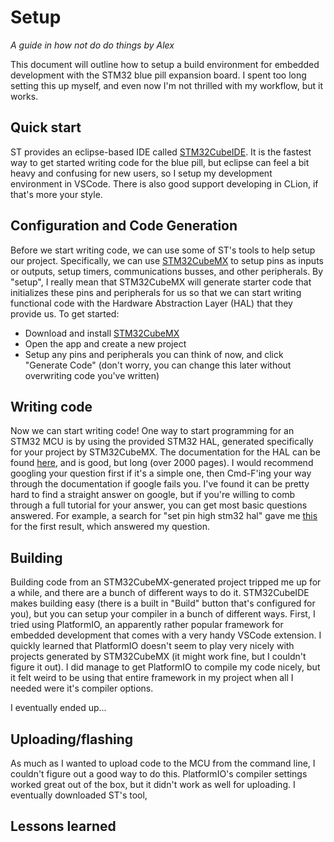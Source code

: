 # Setup

_A guide in how not do do things by Alex_ 

This document will outline how to setup a build environment for embedded development with the STM32 blue pill expansion board. I spent too long setting this up myself, and even now I'm not thrilled with my workflow, but it works.

## Quick start

ST provides an eclipse-based IDE called [STM32CubeIDE](https://www.st.com/en/development-tools/stm32cubeide.html). It is the fastest way to get started writing code for the blue pill, but eclipse can feel a bit heavy and confusing for new users, so I setup my development environment in VSCode. There is also good support developing in CLion, if that's more your style.

## Configuration and Code Generation

Before we start writing code, we can use some of ST's tools to help setup our project. Specifically, we can use [STM32CubeMX](https://www.st.com/en/development-tools/stm32cubemx.html) to setup pins as inputs or outputs, setup timers, communications busses, and other peripherals. By "setup", I really mean that STM32CubeMX will generate starter code that initializes these pins and peripherals for us so that we can start writing functional code with the Hardware Abstraction Layer (HAL) that they provide us. To get started:

* Download and install [STM32CubeMX](https://www.st.com/en/development-tools/stm32cubemx.html)
* Open the app and create a new project
* Setup any pins and peripherals you can think of now, and click "Generate Code" (don't worry, you can change this later without overwriting code you've written)

## Writing code

Now we can start writing code! One way to start programming for an STM32 MCU is by using the provided STM32 HAL, generated specifically for your project by STM32CubeMX. The documentation for the HAL can be found [here](https://www.st.com/resource/en/user_manual/dm00105879-description-of-stm32f4-hal-and-ll-drivers-stmicroelectronics.pdf), and is good, but long (over 2000 pages). I would recommend googling your question first if it's a simple one, then Cmd-F'ing your way through the documentation if google fails you. I've found it can be pretty hard to find a straight answer on google, but if you're willing to comb through a full tutorial for your answer, you can get most basic questions answered. For example, a search for "set pin high stm32 hal" gave me [this](https://simonmartin.ch/resources/stm32/dl/STM32%20Tutorial%2001%20-%20GPIO%20Operations%20using%20HAL%20(and%20FreeRTOS).pdf) for the first result, which answered my question.

## Building

Building code from an STM32CubeMX-generated project tripped me up for a while, and there are a bunch of different ways to do it. STM32CubeIDE makes building easy (there is a built in "Build" button that's configured for you), but you can setup your compiler in a bunch of different ways. First, I tried using PlatformIO, an apparently rather popular framework for embedded development that comes with a very handy VSCode extension. I quickly learned that PlatformIO doesn't seem to play very nicely with projects generated by STM32CubeMX (it might work fine, but I couldn't figure it out). I did manage to get PlatformIO to compile my code nicely, but it felt weird to be using that entire framework in my project when all I needed were it's compiler options. 

I eventually ended up...

## Uploading/flashing

As much as I wanted to upload code to the MCU from the command line, I couldn't figure out a good way to do this. PlatformIO's compiler settings worked great out of the box, but it didn't work as well for uploading. I eventually downloaded ST's tool, 

## Lessons learned



